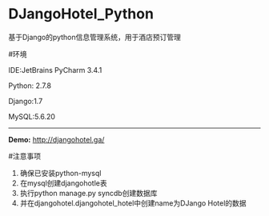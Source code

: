 DJangoHotel_Python
==================

基于Django的python信息管理系统，用于酒店预订管理

#环境

IDE:JetBrains PyCharm 3.4.1

Python: 2.7.8

Django:1.7

MySQL:5.6.20

------

**Demo:** <http://djangohotel.ga/>

#注意事项
1. 确保已安装python-mysql
1. 在mysql创建djangohotle表
2. 执行python manage.py syncdb创建数据库
3. 并在djangohotel.djangohotel_hotel中创建name为DJango Hotel的数据

